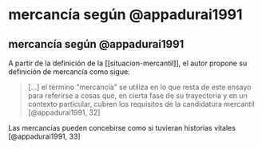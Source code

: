 # mercancía según @appadurai1991
## mercancía según @appadurai1991

A partir de la definición de la [[situacion-mercantil]], el autor propone su definición de mercancía como sigue:

>[…] el término "mercancía" se utiliza en lo que resta de este ensayo para referirse a cosas que, en cierta fase de su trayectoria y en un contexto particular, cubren los requisitos de la candidatura mercantil [@appadurai1991, 32]

Las mercancías pueden concebirse como si tuvieran historias vitales [@appadurai1991, 33]
